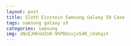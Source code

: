 ```yaml
---
layout: post
title: Sloth Einstein Samsung Galaxy S9 Case
tags: samsung galaxy s9
categories: samsung
img: 1NcEJHhnUZnO-9hPDUcujv54K_iVahqit
---
```

